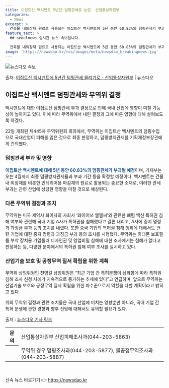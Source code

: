 ```yaml
---
title: 이집트산 백시멘트 5년간 덤핑관세로 논란  산업통상자원부
categories:
  - News
excerpt: >
  건축물 내외장재 원료로 사용되는 이집트산 백시멘트에 5년 동안 60.83%의 덤핑관세가 부과된다. 산업통상자…
feature_text: >
  ## seoulnews 실시간 뉴스 속보입니다.

  건축물 내외장재 원료로 사용되는 이집트산 백시멘트에 5년 동안 60.83%의 덤핑관세가 부과된다. 산업통상자…
image: 'https://newsdao.kr/res/images/meta/newsdao_breakingnews.jpg'
---
```


![뉴스다오 속보](https://newsdao.kr/res/images/meta/newsdao_breakingnews.jpg)

<p>출처: <a href="https://newsdao.kr/3217" rel="dofollow">이집트산 백시멘트에 5년간 덤핑관세 물리기로 - 산업통상자원부</a> | 뉴스다오</p>

<h2 data-ke-size="size26">이집트산 백시멘트 덤핑관세와 무역위 결정</h2>
백시멘트에 대한 이집트산 덤핑관세 부과 결정으로 인해 국내 산업에 영향이 미칠 가능성이 높아지고 있다. 이에 따라 무역위에서 내린 결정과 그에 따른 영향에 대해 살펴보도록 하겠다.

<p data-ke-size="size16">22일 개최된 제445차 무역위원회 회의에서, 무역위는 이집트산 백시멘트의 덤핑수입으로 국내산업이 피해를 입은 것으로 최종 판정하고, 덤핑방지관세를 기획재정부장관에게 건의했다.</p>

<h3>덤핑관세 부과 및 영향</h3>
<b><span style="color: #1a5490;">이집트산 백시멘트에 대해 5년 동안 60.83%의 덤핑관세가 부과될 예정</span></b>이며, 기재부는 오는 4월까지 최종 덤핑방지관세율과 부과 기간 등을 확정할 예정이다. 백시멘트는 건물 내·외장재를 비롯한 인테리어용 마감재의 원료로 활용되는 중요한 소재로, 이러한 관세 부과는 관련 산업에 상당한 영향을 미칠 것으로 예상된다.

<h3>다른 무역위 결정과 조치</h3>
무역위는 미국 제약사 화이자의 자회사 ‘와이어쓰 엘엘씨’와 관련한 폐렴 백신 특허권 침해 여부와 관련해 국내 기업 A사가 특허권을 침해했다고 결론 내리고, A사에 중지 명령과 과징금 부과 등의 조치를 내렸다. 또한 중국 기업의 특허권 침해 행위에 대해서도 관련 기업에 대한 중지 명령과 과징금 부과 등의 조치를 시행했다. 무역위는 휴대폰 보호필름 부착 장치용 가압롤러 디자인권 및 영업비밀 침해에 대한 조사에서는 침해가 없다고 판정하는 등, 다양한 분야에서의 특허권 침해 여부 조사를 실시하고 있다.

<h3>산업기술 보호 및 공정무역 질서 확립을 위한 계획</h3>
무역위 상임위원인 천영길 상임위원은 “최근 기업 간 특허분쟁이 심화함에 따라 특허권 침해 조사 신청 사례가 지속적으로 증가하는 추세에 있다”고 언급하며, 앞으로 무역위는 산업기술 보호와 공정무역 질서 확립을 위한 파수꾼으로서 역할을 다할 계획이라고 밝히고 있다.

위의 무역위 결정과 관련 조치들은 국내 산업에 미치는 영향뿐만 아니라, 국내 기업 간 특허 분쟁에 관한 경향과 향후 전망에 대해서도 유의할 필요가 있다.

출처 : <a href="https://newsdao.kr/3217">뉴스다오 기사 링크</a>

<table>
	<tr>
		<th>문의</th>
		<td>산업통상자원부 산업피해조사과(044-203-5863)</td>
	</tr>
	<tr>
		<th></th>
		<td>무역위 경우 덤핑조사과(044-203-5877), 불공정무역조사과(044-203-5887)</td>
	</tr>
</table>
<p data-ke-size="size16">&nbsp;</p> 

신속 뉴스 바로가기 👉 <a href="https://newsdao.kr" rel="dofollow">https://newsdao.kr</a>


